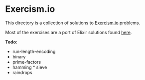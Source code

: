 # Exercism.io
This directory is a collection of solutions to [Exercism.io](http://exercism.io/) problems.

Most of the exercises are a port of Elixir solutions found [here](https://github.com/duff/exercism-elixir).

**Todo:**  

* run-length-encoding
* binary
* prime-factors
* hamming * sieve
* raindrops
